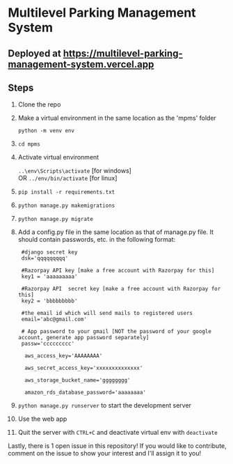 # Multilevel Parking Management System
## Deployed at https://multilevel-parking-management-system.vercel.app
## Steps
1. Clone the repo
2. Make a virtual environment in the same location as the 'mpms' folder

   `python -m venv env`
3. `cd mpms`
4. Activate virtual environment

   `..\env\Scripts\activate` [for windows]  
   OR  `../env/bin/activate` [for linux]
5. `pip install -r requirements.txt`
6. `python manage.py makemigrations`
7. `python manage.py migrate`
8. Add a config.py file in the same location as that of manage.py file. It should contain passwords, etc. in the following format:

        #django secret key
        dsk='qqqqqqqqq'  

        #Razorpay API key [make a free account with Razorpay for this]
        key1 = 'aaaaaaaaa'   

        #Razorpay API  secret key [make a free account with Razorpay for this]
        key2 = 'bbbbbbbbb'   

        #the email id which will send mails to registered users
        email='abc@gmail.com'  
        
        # App password to your gmail [NOT the password of your google account, generate app password separately]
        passw='ccccccccc'   

         aws_access_key='AAAAAAAA'

         aws_secret_access_key='xxxxxxxxxxxxxx'

         aws_storage_bucket_name='gggggggg'

         amazon_rds_database_password='aaaaaaaa'
10. `python manage.py runserver` to start the development server
11. Use the web app
12. Quit the server with `CTRL+C` and deactivate virtual env with `deactivate`

Lastly, there is 1 open issue in this repository! If you would like to contribute, comment on the issue to show your interest and I'll assign it to you!
